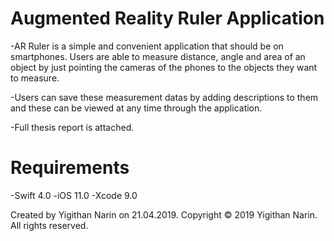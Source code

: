 # Augmented Reality Ruler Application

  -AR Ruler is a simple and convenient application that should be on smartphones. Users are able to measure distance, angle and area of an object by just pointing the cameras of the phones to the objects they want to measure.

  -Users can save these measurement datas by adding descriptions to them and these can be viewed at any time through the application.

  -Full thesis report is attached.

# Requirements

   -Swift 4.0
   -iOS 11.0
   -Xcode 9.0

Created by Yigithan Narin on 21.04.2019. Copyright © 2019 Yigithan Narin. All rights reserved.
